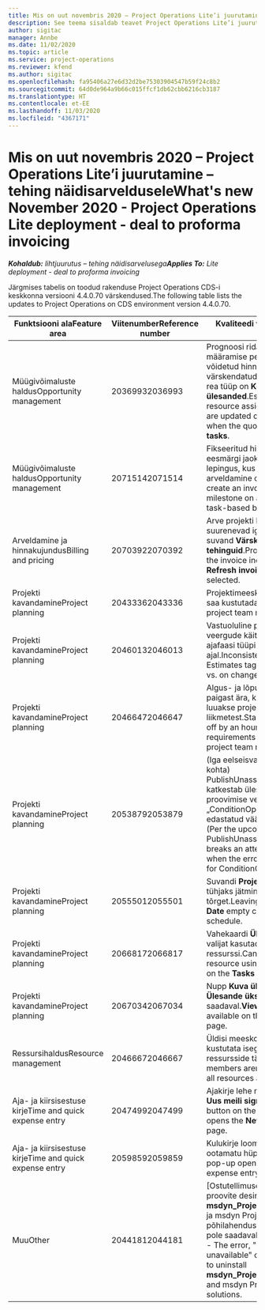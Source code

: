 ```yaml
---
title: Mis on uut novembris 2020 – Project Operations Lite’i juurutamine – tehing näidisarveldusele
description: See teema sisaldab teavet Project Operations Lite’i juurutuse – tehing näidisarveldusele 2020. aasta novembri väljalaskes saadaolevate kvaliteedi värskenduste kohta.
author: sigitac
manager: Annbe
ms.date: 11/02/2020
ms.topic: article
ms.service: project-operations
ms.reviewer: kfend
ms.author: sigitac
ms.openlocfilehash: fa95406a27e6d32d2be75303904547b59f24c8b2
ms.sourcegitcommit: 64d0de964a9b66c015ffcf1db62cbb6216cb3187
ms.translationtype: HT
ms.contentlocale: et-EE
ms.lasthandoff: 11/03/2020
ms.locfileid: "4367171"
---
```

# <a name="whats-new-november-2020---project-operations-lite-deployment---deal-to-proforma-invoicing"></a><span data-ttu-id="6e2df-103">Mis on uut novembris 2020 – Project Operations Lite’i juurutamine – tehing näidisarveldusele</span><span class="sxs-lookup"><span data-stu-id="6e2df-103">What's new November 2020 - Project Operations Lite deployment - deal to proforma invoicing</span></span>

<span data-ttu-id="6e2df-104">_**Kohaldub:** lihtjuurutus – tehing näidisarvelusega_</span><span class="sxs-lookup"><span data-stu-id="6e2df-104">_**Applies To:** Lite deployment - deal to proforma invoicing_</span></span>

<span data-ttu-id="6e2df-105">Järgmises tabelis on toodud rakenduse Project Operations CDS-i keskkonna versiooni 4.4.0.70 värskendused.</span><span class="sxs-lookup"><span data-stu-id="6e2df-105">The following table lists the updates to Project Operations on CDS environment version 4.4.0.70.</span></span>

| <span data-ttu-id="6e2df-106">Funktsiooni ala</span><span class="sxs-lookup"><span data-stu-id="6e2df-106">Feature area</span></span>                 | <span data-ttu-id="6e2df-107">Viitenumber</span><span class="sxs-lookup"><span data-stu-id="6e2df-107">Reference number</span></span> | <span data-ttu-id="6e2df-108">Kvaliteedi värskendus</span><span class="sxs-lookup"><span data-stu-id="6e2df-108">Quality update</span></span>                                                                                                                                                                    |
|------------------------------|------------------|-----------------------------------------------------------------------------------------------------------------------------------------------------------------------------------|
| <span data-ttu-id="6e2df-109">  Müügivõimaluste haldus</span><span class="sxs-lookup"><span data-stu-id="6e2df-109">Opportunity management</span></span>       | <span data-ttu-id="6e2df-110">2036993</span><span class="sxs-lookup"><span data-stu-id="6e2df-110">2036993</span></span>          | <span data-ttu-id="6e2df-111">Prognoosi rida ja ressursi määramise pelinguread on võidetud hinnapakkumistel värskendatud, kui hinnapakkumise rea tüüp on **Kõik ülesanded**.</span><span class="sxs-lookup"><span data-stu-id="6e2df-111">Estimate line and resource   assignment contract lines are updated on winning quotes when the quote line   type is **All tasks**.</span></span>                                                 |
| <span data-ttu-id="6e2df-112">  Müügivõimaluste haldus</span><span class="sxs-lookup"><span data-stu-id="6e2df-112">Opportunity management</span></span>       | <span data-ttu-id="6e2df-113">2071514</span><span class="sxs-lookup"><span data-stu-id="6e2df-113">2071514</span></span>          | <span data-ttu-id="6e2df-114">Fikseeritud hinnaga vahe-eesmärgi jaoks ei saa luua arvet lepingus, kus ülesandepõhine arveldamine on lubatud.</span><span class="sxs-lookup"><span data-stu-id="6e2df-114">Can't create an invoice for a   fixed price milestone on a contract that has task-based billing enabled.</span></span>                                                                          |
| <span data-ttu-id="6e2df-115">Arveldamine ja hinnakujundus</span><span class="sxs-lookup"><span data-stu-id="6e2df-115">Billing and pricing</span></span>          | <span data-ttu-id="6e2df-116">2070392</span><span class="sxs-lookup"><span data-stu-id="6e2df-116">2070392</span></span>          | <span data-ttu-id="6e2df-117">Arve projekti lepinguread suurenevad iga kord, kui valitakse suvand **Värskenda arve tehinguid**.</span><span class="sxs-lookup"><span data-stu-id="6e2df-117">Project contract lines on the   invoice increase every time **Refresh invoice transactions** is   selected.</span></span>                                                                       |
| <span data-ttu-id="6e2df-118">Projekti kavandamine</span><span class="sxs-lookup"><span data-stu-id="6e2df-118">Project planning</span></span>             | <span data-ttu-id="6e2df-119">2043336</span><span class="sxs-lookup"><span data-stu-id="6e2df-119">2043336</span></span>          | <span data-ttu-id="6e2df-120">Projektimeeskonna liikme kirjet ei saa kustutada.</span><span class="sxs-lookup"><span data-stu-id="6e2df-120">Unable to delete a project team member record.</span></span>                                                                                                                                    |
| <span data-ttu-id="6e2df-121">Projekti kavandamine</span><span class="sxs-lookup"><span data-stu-id="6e2df-121">Project planning</span></span>             | <span data-ttu-id="6e2df-122">2046013</span><span class="sxs-lookup"><span data-stu-id="6e2df-122">2046013</span></span>          | <span data-ttu-id="6e2df-123">Vastuoluline prognooside sildi veergude käitumine laadimise vs. ajafaasi tüüpi muutuse ajal.</span><span class="sxs-lookup"><span data-stu-id="6e2df-123">Inconsistent behavior for   Estimates tag columns during load vs. on change of time-phase type.</span></span>                                                                                   |
| <span data-ttu-id="6e2df-124">Projekti kavandamine</span><span class="sxs-lookup"><span data-stu-id="6e2df-124">Project planning</span></span>             | <span data-ttu-id="6e2df-125">2046647</span><span class="sxs-lookup"><span data-stu-id="6e2df-125">2046647</span></span>          | <span data-ttu-id="6e2df-126">Algus- ja lõpuajad on tunni võrra paigast ära, kui ressursinõuded luuakse projektimeeskonna liikmetest.</span><span class="sxs-lookup"><span data-stu-id="6e2df-126">Start and end times are off by   an hour when resource requirements are generated from project team members.</span></span>                                                                      |
| <span data-ttu-id="6e2df-127">Projekti kavandamine</span><span class="sxs-lookup"><span data-stu-id="6e2df-127">Project planning</span></span>             | <span data-ttu-id="6e2df-128">2053879</span><span class="sxs-lookup"><span data-stu-id="6e2df-128">2053879</span></span>          | <span data-ttu-id="6e2df-129">(Iga eelseisva CDS-i väljastamise kohta) PublishUnassignedAssignments katkestab ülesande salvestamise proovimise vea „ConditionOperator.In-i jaoks edastatud väärtus on tühi” korral.</span><span class="sxs-lookup"><span data-stu-id="6e2df-129">(Per the upcoming CDS   rollout)   PublishUnassignedAssignments   breaks an attempt to save a task when  the error, "The   value passed for ConditionOperator.In is   empty."</span></span> |
| <span data-ttu-id="6e2df-130">Projekti kavandamine</span><span class="sxs-lookup"><span data-stu-id="6e2df-130">Project planning</span></span>             | <span data-ttu-id="6e2df-131">2055501</span><span class="sxs-lookup"><span data-stu-id="6e2df-131">2055501</span></span>          | <span data-ttu-id="6e2df-132">Suvandi **Projekti alguskuupäev** tühjaks jätmine põhjustab ajakava tõrget.</span><span class="sxs-lookup"><span data-stu-id="6e2df-132">Leaving the **Project Start   Date** empty causes a failure in the schedule.</span></span>                                                                                                      |
| <span data-ttu-id="6e2df-133">Projekti kavandamine</span><span class="sxs-lookup"><span data-stu-id="6e2df-133">Project planning</span></span>             | <span data-ttu-id="6e2df-134">2066817</span><span class="sxs-lookup"><span data-stu-id="6e2df-134">2066817</span></span>          | <span data-ttu-id="6e2df-135">Vahekaardi **Ülesanded** inimeste valijat kasutades ei saa luua üldist ressurssi.</span><span class="sxs-lookup"><span data-stu-id="6e2df-135">Can't create a generic   resource   using the people picker on   the **Tasks** tab.</span></span>                                                                                               |
| <span data-ttu-id="6e2df-136">Projekti kavandamine</span><span class="sxs-lookup"><span data-stu-id="6e2df-136">Project planning</span></span>             | <span data-ttu-id="6e2df-137">2067034</span><span class="sxs-lookup"><span data-stu-id="6e2df-137">2067034</span></span>          | <span data-ttu-id="6e2df-138">Nupp **Kuva üksikasjad** pole lehel **Ülesande üksikasjad** saadaval.</span><span class="sxs-lookup"><span data-stu-id="6e2df-138">**View Details** button isn't available on the **Details of Task** page.</span></span>                                                                                                         |
| <span data-ttu-id="6e2df-139">Ressursihaldus</span><span class="sxs-lookup"><span data-stu-id="6e2df-139">Resource management</span></span>          | <span data-ttu-id="6e2df-140">2046667</span><span class="sxs-lookup"><span data-stu-id="6e2df-140">2046667</span></span>          | <span data-ttu-id="6e2df-141">Üldisi meeskonnaliikmeid ei kustutata isegi pärast kõikide ressursside täitmist.</span><span class="sxs-lookup"><span data-stu-id="6e2df-141">Generic team members aren't   deleted even after all resources are fulfilled.</span></span>                                                                                                     |
| <span data-ttu-id="6e2df-142">Aja- ja kiirsisestuse kirje</span><span class="sxs-lookup"><span data-stu-id="6e2df-142">Time and quick expense entry</span></span> | <span data-ttu-id="6e2df-143">2047499</span><span class="sxs-lookup"><span data-stu-id="6e2df-143">2047499</span></span>          | <span data-ttu-id="6e2df-144">Ajakirje lehe nupp **Uus** avan lehe **Uus meili signatuur**.</span><span class="sxs-lookup"><span data-stu-id="6e2df-144">The **New** button on the Time   Entry page opens the **New Email Signature** page.</span></span>                                                                                               |
| <span data-ttu-id="6e2df-145">Aja- ja kiirsisestuse kirje</span><span class="sxs-lookup"><span data-stu-id="6e2df-145">Time and quick expense entry</span></span> | <span data-ttu-id="6e2df-146">2059859</span><span class="sxs-lookup"><span data-stu-id="6e2df-146">2059859</span></span>          | <span data-ttu-id="6e2df-147">Kulukirje loomisel avaneb ootamatu hüpikaken.</span><span class="sxs-lookup"><span data-stu-id="6e2df-147">Unexpected   pop-up opens when creating an expense entry.</span></span>                                                                                                                         |
| <span data-ttu-id="6e2df-148">Muu</span><span class="sxs-lookup"><span data-stu-id="6e2df-148">Other</span></span>                        | <span data-ttu-id="6e2df-149">2044181</span><span class="sxs-lookup"><span data-stu-id="6e2df-149">2044181</span></span>          | <span data-ttu-id="6e2df-150">[Ostutellimuse desinstallimine] Kui proovite desinstallida **msdyn_ProjectServiceCore_Patch** ja msdyn Projektiteenuse põhilahendusi, ilmneb tõrge „Kirje pole saadaval”.</span><span class="sxs-lookup"><span data-stu-id="6e2df-150">[PO Uninstallation] - The error,   "Record is unavailable" occurs when you try to uninstall   **msdyn_ProjectServiceCore_Patch** and msdyn Project service core solutions.</span></span>        |
